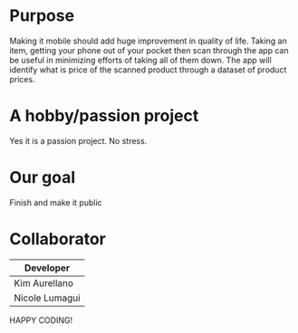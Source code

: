 # Purpose

Making it mobile should add huge improvement in quality of life. Taking an item, getting your phone out of your pocket then scan 
through the app can be useful in minimizing efforts of taking all of them down. 
The app will identify what is price of the scanned product through a dataset of product prices.

# A hobby/passion project

Yes it is a passion project. No stress. 

# Our goal

Finish and make it public

# Collaborator

| Developer     |
| ------------- |
| Kim Aurellano |
| Nicole Lumagui|


HAPPY CODING!
